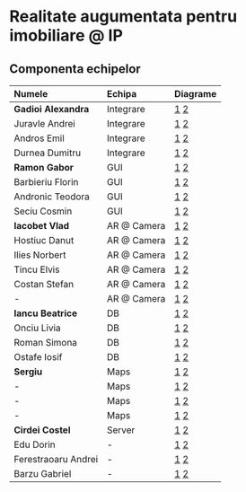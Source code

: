 Realitate augumentata pentru imobiliare @ IP
============================================

Componenta echipelor
--------------------
| Numele  |	Echipa     | Diagrame |
|:--------------|:----------------|:--------------|
| **Gadioi Alexandra** |    Integrare   | [1](http://www.google.ro) [2](http://www.google.ro) |
| Juravle Andrei |    Integrare   | [1](http://www.google.ro) [2](http://www.google.ro) |
| Andros Emil |    Integrare   | [1](http://www.google.ro) [2](http://www.google.ro) |
| Durnea Dumitru |    Integrare  | [1](http://www.google.ro) [2](http://www.google.ro) |
| **Ramon Gabor** |    GUI   | [1](http://www.google.ro) [2](http://www.google.ro) |
| Barbieriu Florin |    GUI   | [1](http://www.google.ro) [2](http://www.google.ro) |
| Andronic Teodora |    GUI   | [1](http://www.google.ro) [2](http://www.google.ro) |
| Seciu Cosmin |    GUI   | [1](http://www.google.ro) [2](http://www.google.ro) |
| **Iacobet Vlad** |    AR @ Camera   | [1](http://www.google.ro) [2](http://www.google.ro) |
| Hostiuc Danut |    AR @ Camera   | [1](http://www.google.ro) [2](http://www.google.ro) |
| Ilies Norbert |    AR @ Camera   | [1](http://www.google.ro) [2](http://www.google.ro) |
| Tincu Elvis |    AR @ Camera   | [1](http://www.google.ro) [2](http://www.google.ro) |
| Costan Stefan |    AR @ Camera   | [1](http://www.google.ro) [2](http://www.google.ro) |
| - |    AR @ Camera   | [1](http://www.google.ro) [2](http://www.google.ro) |
| **Iancu Beatrice** |    DB   | [1](http://www.google.ro) [2](http://www.google.ro) |
| Onciu Livia |    DB   | [1](http://www.google.ro) [2](http://www.google.ro) |
| Roman Simona |    DB   | [1](http://www.google.ro) [2](http://www.google.ro) |
| Ostafe Iosif |    DB   | [1](http://www.google.ro) [2](http://www.google.ro) |
| **Sergiu** |    Maps   | [1](http://www.google.ro) [2](http://www.google.ro) |
| - |    Maps   | [1](http://www.google.ro) [2](http://www.google.ro) |
| - |    Maps   | [1](http://www.google.ro) [2](http://www.google.ro) |
| - |    Maps   | [1](http://www.google.ro) [2](http://www.google.ro) |
| **Cirdei Costel** |    Server   | [1](http://www.google.ro) [2](http://www.google.ro) |
| Edu Dorin |    -   | [1](http://www.google.ro) [2](http://www.google.ro) |
| Ferestraoaru Andrei |    -   | [1](http://www.google.ro) [2](http://www.google.ro) |
| Barzu Gabriel |    -   | [1](http://www.google.ro) [2](http://www.google.ro) |
